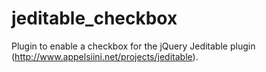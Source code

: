 jeditable_checkbox
==================

Plugin to enable a checkbox for the jQuery Jeditable plugin (http://www.appelsiini.net/projects/jeditable).
